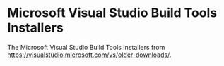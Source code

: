 # Microsoft Visual Studio Build Tools Installers

The Microsoft Visual Studio Build Tools Installers from https://visualstudio.microsoft.com/vs/older-downloads/.

